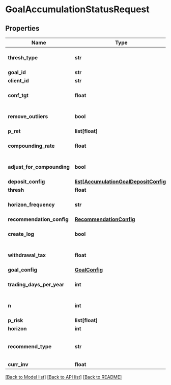 # GoalAccumulationStatusRequest

## Properties
Name | Type | Description | Notes
------------ | ------------- | ------------- | -------------
**thresh_type** | **str** |  | [optional] [default to 'perc']
**goal_id** | **str** |  | [optional] 
**client_id** | **str** |  | [optional] 
**conf_tgt** | **float** |  | [optional] [default to 0.9]
**remove_outliers** | **bool** |  | [optional] [default to True]
**p_ret** | **list[float]** |  | 
**compounding_rate** | **float** |  | [optional] [default to 0.0]
**adjust_for_compounding** | **bool** |  | [optional] [default to False]
**deposit_config** | [**list[AccumulationGoalDepositConfig]**](AccumulationGoalDepositConfig.md) |  | [optional] 
**thresh** | **float** |  | [optional] 
**horizon_frequency** | **str** |  | [optional] [default to 'year']
**recommendation_config** | [**RecommendationConfig**](RecommendationConfig.md) |  | [optional] 
**create_log** | **bool** |  | [optional] [default to False]
**withdrawal_tax** | **float** |  | [optional] [default to 0.0]
**goal_config** | [**GoalConfig**](GoalConfig.md) |  | [optional] 
**trading_days_per_year** | **int** |  | [optional] [default to 252]
**n** | **int** |  | [optional] [default to 1000]
**p_risk** | **list[float]** |  | 
**horizon** | **int** |  | [optional] 
**recommend_type** | **str** |  | [optional] [default to 'horizon']
**curr_inv** | **float** |  | [optional] 

[[Back to Model list]](../README.md#documentation-for-models) [[Back to API list]](../README.md#documentation-for-api-endpoints) [[Back to README]](../README.md)


